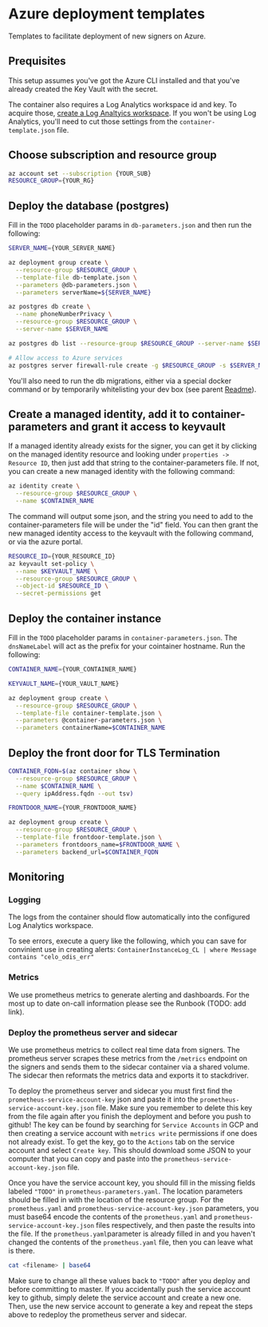 # Azure deployment templates

Templates to facilitate deployment of new signers on Azure.

## Prequisites

This setup assumes you've got the Azure CLI installed and that you've already created the Key Vault with the secret.

The container also requires a Log Analytics workspace id and key. To acquire those, [create a Log Analtyics workspace](https://docs.microsoft.com/en-us/azure/azure-monitor/learn/quick-create-workspace). If you won't be using Log Analytics, you'll need to cut those settings from the `container-template.json` file.

## Choose subscription and resource group

```bash
az account set --subscription {YOUR_SUB}
RESOURCE_GROUP={YOUR_RG}
```

## Deploy the database (postgres)

Fill in the `TODO` placeholder params in `db-parameters.json` and then run the following:

```bash
SERVER_NAME={YOUR_SERVER_NAME}

az deployment group create \
  --resource-group $RESOURCE_GROUP \
  --template-file db-template.json \
  --parameters @db-parameters.json \
  --parameters serverName=${SERVER_NAME}

az postgres db create \
  --name phoneNumberPrivacy \
  --resource-group $RESOURCE_GROUP \
  --server-name $SERVER_NAME

az postgres db list --resource-group $RESOURCE_GROUP --server-name $SERVER_NAME

# Allow access to Azure services
az postgres server firewall-rule create -g $RESOURCE_GROUP -s $SERVER_NAME -n AllowAllWindowsAzureIps --start-ip-address 0.0.0.0 --end-ip-address 0.0.0.0
```

You'll also need to run the db migrations, either via a special docker command or by temporarily whitelisting your dev box (see parent [Readme](../README.md)).

## Create a managed identity, add it to container-parameters and grant it access to keyvault

If a managed identity already exists for the signer, you can get it by clicking on the managed identity resource and looking under `properties -> Resource ID`, then just add that string to the container-parameters file. If not, you can create a new managed identity with the following command:

```bash
az identity create \
  --resource-group $RESOURCE_GROUP \
  --name $CONTAINER_NAME
```

The command will output some json, and the string you need to add to the container-parameters file will be under the "id" field. You can then grant the new managed identity access to the keyvault with the following command, or via the azure portal.

```bash
RESOURCE_ID={YOUR_RESOURCE_ID}
az keyvault set-policy \
  --name $KEYVAULT_NAME \
  --resource-group $RESOURCE_GROUP \
  --object-id $RESOURCE_ID \
  --secret-permissions get
```

## Deploy the container instance

Fill in the `TODO` placeholder params in `container-parameters.json`. The `dnsNameLabel` will act as the prefix for your cointainer hostname. Run the following:

```bash
CONTAINER_NAME={YOUR_CONTAINER_NAME}

KEYVAULT_NAME={YOUR_VAULT_NAME}

az deployment group create \
  --resource-group $RESOURCE_GROUP \
  --template-file container-template.json \
  --parameters @container-parameters.json \
  --parameters containerName=$CONTAINER_NAME
```

## Deploy the front door for TLS Termination

```bash
CONTAINER_FQDN=$(az container show \
  --resource-group $RESOURCE_GROUP \
  --name $CONTAINER_NAME \
  --query ipAddress.fqdn --out tsv)

FRONTDOOR_NAME={YOUR_FRONTDOOR_NAME}

az deployment group create \
  --resource-group $RESOURCE_GROUP \
  --template-file frontdoor-template.json \
  --parameters frontdoors_name=$FRONTDOOR_NAME \
  --parameters backend_url=$CONTAINER_FQDN
```

## Monitoring

### Logging

The logs from the container should flow automatically into the configured Log Analytics workspace.

To see errors, execute a query like the following, which you can save for convinient use in creating alerts:
`ContainerInstanceLog_CL | where Message contains "celo_odis_err"`

### Metrics

We use prometheus metrics to generate alerting and dashboards. For the most up to date on-call information please see the Runbook (TODO: add link).

### Deploy the prometheus server and sidecar

We use prometheus metrics to collect real time data from signers. The prometheus server scrapes these metrics from the `/metrics` endpoint on the signers and sends them to the sidecar container via a shared volume. The sidecar then reformats the metrics data and exports it to stackdriver.

To deploy the prometheus server and sidecar you must first find the `prometheus-service-account-key` json and paste it into the `prometheus-service-account-key.json` file. Make sure you remember to delete this key from the file again after you finish the deployment and before you push to github! The key can be found by searching for `Service Accounts` in GCP and then creating a service account with `metrics write` permissions if one does not already exist. To get the key, go to the `Actions` tab on the service account and select `Create key`. This should download some JSON to your computer that you can copy and paste into the `prometheus-service-account-key.json` file.

Once you have the service account key, you should fill in the missing fields labeled `"TODO"` in `prometheus-parameters.yaml`. The location parameters should be filled in with the location of the resource group. For the `prometheus.yaml` and `prometheus-service-account-key.json` parameters, you must base64 encode the contents of the `prometheus.yaml` and `prometheus-service-account-key.json` files respectively, and then paste the results into the file. If the `prometheus.yaml`parameter is already filled in and you haven't changed the contents of the `prometheus.yaml` file, then you can leave what is there.

```bash
cat <filename> | base64
```

Make sure to change all these values back to `"TODO"` after you deploy and before committing to master. If you accidentally push the service account key to github, simply delete the service account and create a new one. Then, use the new service account to generate a key and repeat the steps above to redeploy the prometheus server and sidecar.
